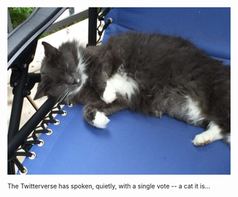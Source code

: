 <img src="/assets/2016/09/image-2-1024x768.jpeg" alt="Felicia, our cat, relaxing" />

The Twitterverse has spoken, quietly, with a single vote -- a cat it is...